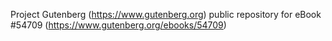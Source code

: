 Project Gutenberg (https://www.gutenberg.org) public repository for
eBook #54709 (https://www.gutenberg.org/ebooks/54709)
